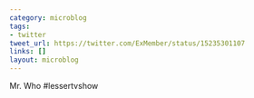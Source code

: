 ```yaml
---
category: microblog
tags:
- twitter
tweet_url: https://twitter.com/ExMember/status/15235301107
links: []
layout: microblog
---
```

Mr. Who #lessertvshow

